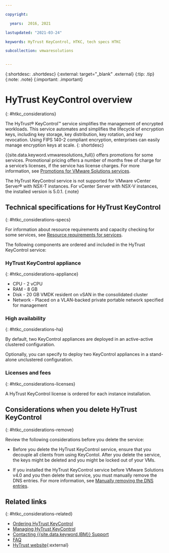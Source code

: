 ```yaml
---

copyright:

  years:  2016, 2021

lastupdated: "2021-03-24"

keywords: HyTrust KeyControl, HTKC, tech specs HTKC

subcollection: vmwaresolutions


---
```


{:shortdesc: .shortdesc}
{:external: target="_blank" .external}
{:tip: .tip}
{:note: .note}
{:important: .important}

# HyTrust KeyControl overview
{: #htkc_considerations}

The HyTrust® KeyControl™ service simplifies the management of encrypted workloads. This service automates and simplifies the lifecycle of encryption keys, including key storage, key distribution, key rotation, and key revocation. Using FIPS 140-2 compliant encryption, enterprises can easily manage encryption keys at scale.
{: shortdesc}

{{site.data.keyword.vmwaresolutions_full}} offers promotions for some services. Promotional pricing offers a number of months free of charge for a service’s licenses, if the service has license charges. For more information, see [Promotions for VMware Solutions services](/docs/vmwaresolutions?topic=vmwaresolutions-vc_addingremovingservices#vc_addingremovingservices-service-promotions).

The HyTrust KeyControl service is not supported for VMware vCenter Server® with NSX-T instances. For vCenter Server with NSX-V instances, the installed version is 5.0.1.
{:note}

## Technical specifications for HyTrust KeyControl
{: #htkc_considerations-specs}

For information about resource requirements and capacity checking for some services, see [Resource requirements for services](/docs/vmwaresolutions?topic=vmwaresolutions-vc_addingremovingservices#vc_addingremovingservices-resource-requirements).

The following components are ordered and included in the HyTrust KeyControl service:

### HyTrust KeyControl appliance
{: #htkc_considerations-appliance}

* CPU - 2 vCPU
* RAM - 8 GB
* Disk - 20 GB VMDK resident on vSAN in the consolidated cluster
* Network - Placed on a VLAN-backed private portable network specified for management

### High availability
{: #htkc_considerations-ha}

By default, two KeyControl appliances are deployed in an active-active clustered configuration.

Optionally, you can specify to deploy two KeyControl appliances in a stand-alone unclustered configuration.

### Licenses and fees
{: #htkc_considerations-licenses}

A HyTrust KeyControl license is ordered for each instance installation.

## Considerations when you delete HyTrust KeyControl
{: #htkc_considerations-remove}

Review the following considerations before you delete the service:

* Before you delete the HyTrust KeyControl service, ensure that you decouple all clients from using KeyContol. After you delete the service, the keys might be deleted and you might be locked out of your VMs.

* If you installed the HyTrust KeyControl service before VMware Solutions v4.0 and you then delete that service, you must manually remove the DNS entries. For more information, see [Manually removing the DNS entries](/docs/vmwaresolutions?topic=vmwaresolutions-vc_addingremovingservices#vc_addingremovingservices-remove-DNS-entries).

## Related links
{: #htkc_considerations-related}

* [Ordering HyTrust KeyControl](/docs/vmwaresolutions?topic=vmwaresolutions-htkc_ordering)
* [Managing HyTrust KeyControl](/docs/vmwaresolutions?topic=vmwaresolutions-managinghtkc)
* [Contacting {{site.data.keyword.IBM}} Support](/docs/vmwaresolutions?topic=vmwaresolutions-trbl_support)
* [FAQ](/docs/vmwaresolutions?topic=vmwaresolutions-faq-vmwaresolutions)
* [HyTrust website](https://www.hytrust.com/){:external}

